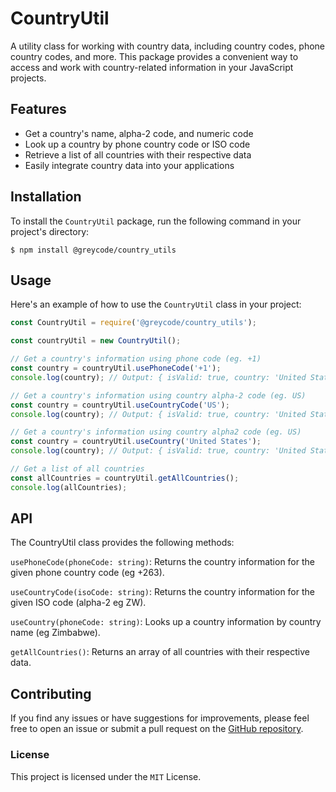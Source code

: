 # CountryUtil

A utility class for working with country data, including country codes, phone country codes, and more. This package provides a convenient way to access and work with country-related information in your JavaScript projects.

## Features

- Get a country's name, alpha-2 code, and numeric code
- Look up a country by phone country code or ISO code
- Retrieve a list of all countries with their respective data
- Easily integrate country data into your applications

## Installation

To install the `CountryUtil` package, run the following command in your project's directory:
```
$ npm install @greycode/country_utils
```
## Usage

Here's an example of how to use the `CountryUtil` class in your project:

```javascript
const CountryUtil = require('@greycode/country_utils');

const countryUtil = new CountryUtil();

// Get a country's information using phone code (eg. +1)
const country = countryUtil.usePhoneCode('+1');
console.log(country); // Output: { isValid: true, country: 'United States', countryCode: 'US', phoneCode: '+1' }

// Get a country's information using country alpha-2 code (eg. US)
const country = countryUtil.useCountryCode('US');
console.log(country); // Output: { isValid: true, country: 'United States', countryCode: 'US', phoneCode: '+1' }

// Get a country's information using country alpha2 code (eg. US)
const country = countryUtil.useCountry('United States');
console.log(country); // Output: { isValid: true, country: 'United States', countryCode: 'US', phoneCode: '+1' }

// Get a list of all countries
const allCountries = countryUtil.getAllCountries();
console.log(allCountries);
```

## API
The CountryUtil class provides the following methods:

`usePhoneCode(phoneCode: string)`: Returns the country information for the given phone country code (eg +263).

`useCountryCode(isoCode: string)`: Returns the country information for the given ISO code (alpha-2 eg ZW).

`useCountry(phoneCode: string)`: Looks up a country information by  country name (eg Zimbabwe). 

`getAllCountries()`: Returns an array of all countries with their respective data.



## Contributing
If you find any issues or have suggestions for improvements, please feel free to open an issue or submit a pull request on the [GitHub repository](https://github.com/kculz/country_utils.git).

### License
This project is licensed under the `MIT` License.